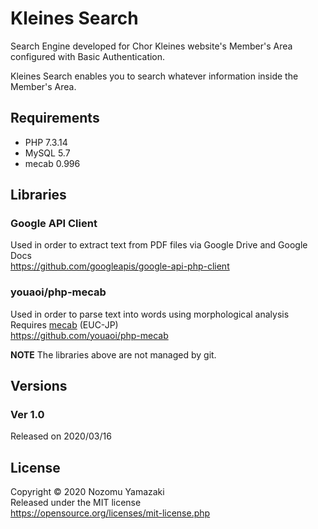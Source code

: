 # Kleines Search

Search Engine developed for Chor Kleines website's Member's Area configured with Basic Authentication.

Kleines Search enables you to search whatever information inside the Member's Area.

<!-- **NOTE** This software is now under development and not yet deployed for practical use. -->

## Requirements

- PHP 7.3.14
- MySQL 5.7
- mecab 0.996

## Libraries

### Google API Client

Used in order to extract text from PDF files via Google Drive and Google Docs  
https://github.com/googleapis/google-api-php-client

### youaoi/php-mecab

Used in order to parse text into words using morphological analysis  
Requires [mecab](https://taku910.github.io/mecab/) (EUC-JP)  
https://github.com/youaoi/php-mecab

**NOTE** The libraries above are not managed by git.

## Versions

### Ver 1.0

Released on 2020/03/16

## License

Copyright &copy; 2020 Nozomu Yamazaki  
Released under the MIT license  
https://opensource.org/licenses/mit-license.php
